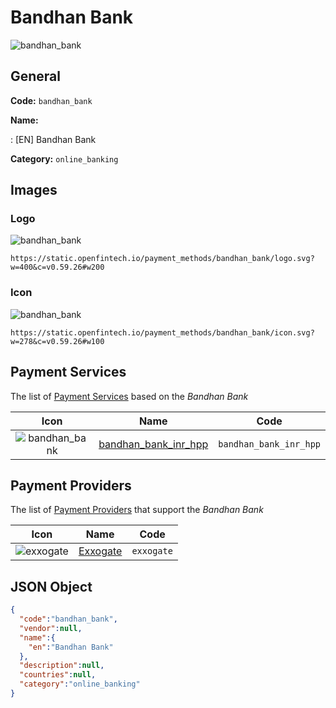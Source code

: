 
# Bandhan Bank 
![bandhan_bank](https://static.openfintech.io/payment_methods/bandhan_bank/logo.svg?w=400&c=v0.59.26#w200)  

## General 
**Code:** `bandhan_bank` 
 
**Name:** 
 
:	[EN] Bandhan Bank 
 
**Category:** `online_banking` 
 

## Images 

### Logo 
![bandhan_bank](https://static.openfintech.io/payment_methods/bandhan_bank/logo.svg?w=400&c=v0.59.26#w200)  

```
https://static.openfintech.io/payment_methods/bandhan_bank/logo.svg?w=400&c=v0.59.26#w200
```  

### Icon 
![bandhan_bank](https://static.openfintech.io/payment_methods/bandhan_bank/icon.svg?w=278&c=v0.59.26#w100)  

```
https://static.openfintech.io/payment_methods/bandhan_bank/icon.svg?w=278&c=v0.59.26#w100
```  

## Payment Services 
 
The list of [Payment Services](/payment-services/) based on the _Bandhan Bank_ 

|Icon|Name|Code| 
|:---:|:---:|:---:| 
|![bandhan_bank](https://static.openfintech.io/payment_methods/bandhan_bank/icon.svg?w=278&c=v0.59.26#w100) |[bandhan_bank_inr_hpp](/payment-services/bandhan_bank_inr_hpp/)|`bandhan_bank_inr_hpp`| 
 

## Payment Providers 
 
The list of [Payment Providers](/payment-providers/) that support the _Bandhan Bank_ 

|Icon|Name|Code| 
|:---:|:---:|:---:| 
|![exxogate](https://static.openfintech.io/payment_providers/exxogate/icon.svg?w=278&c=v0.59.26#w100) |[Exxogate](/payment-providers/exxogate/)|`exxogate`| 
 

## JSON Object 

```json
{
  "code":"bandhan_bank",
  "vendor":null,
  "name":{
    "en":"Bandhan Bank"
  },
  "description":null,
  "countries":null,
  "category":"online_banking"
}
```  
